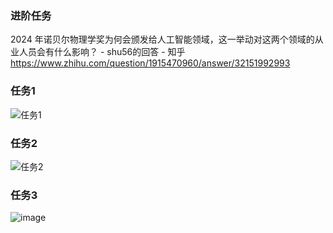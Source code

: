 ### 进阶任务
2024 年诺贝尔物理学奖为何会颁发给人工智能领域，这一举动对这两个领域的从业人员会有什么影响？ - shu56的回答 - 知乎
https://www.zhihu.com/question/1915470960/answer/32151992993
### 任务1
![任务1](https://github.com/user-attachments/assets/0b5dda9e-86c0-43bf-8d65-bf58c2b35576)
### 任务2
![任务2](https://github.com/user-attachments/assets/4316ec63-beb2-4bde-860f-44ddb44f20b4)
### 任务3
![image](https://github.com/user-attachments/assets/aaff466f-1953-4e8e-a482-c0216946febe)


